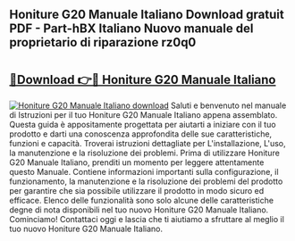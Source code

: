 ## Honiture G20 Manuale Italiano Download gratuit PDF - Part-hBX Italiano Nuovo manuale del proprietario di riparazione rz0q0

# <h2><a href="http://dfajxn.blite.top/?on=Honiture+G20+Manuale+Italiano">🔗Download 👉🔴 Honiture G20 Manuale Italiano</a></h2>

[![Honiture G20 Manuale Italiano download](https://i.imgur.com/lujVjoI.png)](http://dfajxn.blite.top/?on=Honiture+G20+Manuale+Italiano)
Saluti e benvenuto nel manuale di Istruzioni per il tuo Honiture G20 Manuale Italiano appena assemblato. Questa guida è appositamente progettata per aiutarti a iniziare con il tuo prodotto e darti una conoscenza approfondita delle sue caratteristiche, funzioni e capacità. Troverai istruzioni dettagliate per L'installazione, L'uso, la manutenzione e la risoluzione dei problemi. Prima di utilizzare Honiture G20 Manuale Italiano, prenditi un momento per leggere attentamente questo Manuale. Contiene informazioni importanti sulla configurazione, il funzionamento, la manutenzione e la risoluzione dei problemi del prodotto per garantire che sia possibile utilizzare il prodotto in modo sicuro ed efficace. Elenco delle funzionalità sono solo alcune delle caratteristiche degne di nota disponibili nel tuo nuovo Honiture G20 Manuale Italiano. Cominciamo! Contattaci oggi e lascia che ti aiutiamo a sfruttare al meglio il tuo nuovo Honiture G20 Manuale Italiano.
